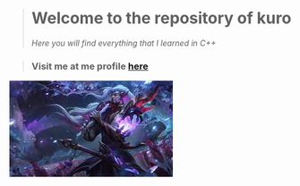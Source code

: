 ># **Welcome to the repository of kuro**
>_Here you will find everything that I learned in C++_

>### Visit me at me profile [here](https://github.com/UP210630)
![Imagen 2](/Imagenes/descarga.jpeg)
